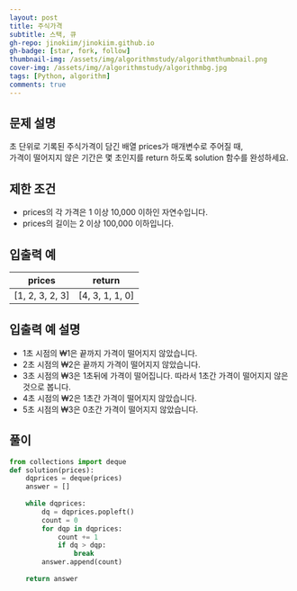 ```yaml
---
layout: post
title: 주식가격
subtitle: 스택, 큐
gh-repo: jinokiim/jinokiim.github.io
gh-badge: [star, fork, follow]
thumbnail-img: /assets/img/algorithmstudy/algorithmthumbnail.png
cover-img: /assets/img//algorithmstudy/algorithmbg.jpg
tags: [Python, algorithm]
comments: true
---
```



## 문제 설명
초 단위로 기록된 주식가격이 담긴 배열 prices가 매개변수로 주어질 때,  
가격이 떨어지지 않은 기간은 몇 초인지를 return 하도록 solution 함수를 완성하세요.  

## 제한 조건
* prices의 각 가격은 1 이상 10,000 이하인 자연수입니다.
* prices의 길이는 2 이상 100,000 이하입니다.

## 입출력 예
| prices | return |
| :---: | :---: |
| [1, 2, 3, 2, 3] | [4, 3, 1, 1, 0] |

## 입출력 예 설명
* 1초 시점의 ₩1은 끝까지 가격이 떨어지지 않았습니다.
* 2초 시점의 ₩2은 끝까지 가격이 떨어지지 않았습니다.
* 3초 시점의 ₩3은 1초뒤에 가격이 떨어집니다. 따라서 1초간 가격이 떨어지지 않은 것으로 봅니다.
* 4초 시점의 ₩2은 1초간 가격이 떨어지지 않았습니다.
* 5초 시점의 ₩3은 0초간 가격이 떨어지지 않았습니다.

## **풀이**

```python
from collections import deque
def solution(prices):
    dqprices = deque(prices)
    answer = []
    
    while dqprices:
        dq = dqprices.popleft()
        count = 0
        for dqp in dqprices:
            count += 1
            if dq > dqp:
                break
        answer.append(count)
    
    return answer
```
